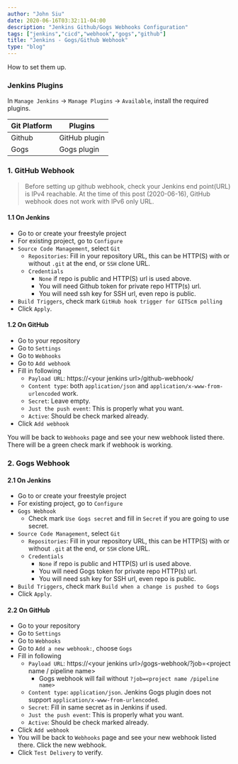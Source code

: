 ```yaml
---
author: "John Siu"
date: 2020-06-16T03:32:11-04:00
description: "Jenkins Github/Gogs Webhooks Configuration"
tags: ["jenkins","cicd","webhook","gogs","github"]
title: "Jenkins - Gogs/Github Webhook"
type: "blog"
---
```

How to set them up.
<!--more-->

### Jenkins Plugins

In `Manage Jenkins` -> `Manage Plugins` -> `Available`, install the required plugins.

Git Platform|Plugins
---|---
Github|GitHub plugin
Gogs|Gogs plugin

### 1. GitHub Webhook

> Before setting up github webhook, check your Jenkins end point(URL) is IPv4 reachable. At the time of this post (2020-06-16), GitHub webhook does not work with IPv6 only URL.

#### 1.1 On Jenkins

- Go to or create your freestyle project
- For existing project, go to `Configure`
- `Source Code Management`, select `Git`
  - `Repositories`: Fill in your repository URL, this can be HTTP(S) with or without `.git` at the end, or `SSH` clone URL.
  - `Credentials`
    - `None` if repo is public and HTTP(S) url is used above.
    - You will need Github token for private repo HTTP(s) url.
    - You will need ssh key for SSH url, even repo is public.
- `Build Triggers`, check mark `GitHub hook trigger for GITScm polling`
- Click `Apply`.

#### 1.2 On GitHub

- Go to your repository
- Go to `Settings`
- Go to `Webhooks`
- Go to `Add webhook`
- Fill in following
  - `Payload URL`: https://\<your jenkins url\>/github-webhook/
  - `Content type`: both `application/json` and `application/x-www-from-urlencoded` work.
  - `Secret`: Leave empty.
  - `Just the push event`: This is properly what you want.
  - `Active`: Should be check marked already.
- Click `Add webhook`

You will be back to `Webhooks` page and see your new webhook listed there. There will be a green check mark if webhook is working.

### 2. Gogs Webhook

#### 2.1 On Jenkins

- Go to or create your freestyle project
- For existing project, go to `Configure`
- `Gogs Webhook`
  - Check mark `Use Gogs secret` and fill in `Secret` if you are going to use secret.
- `Source Code Management`, select `Git`
  - `Repositories`: Fill in your repository URL, this can be HTTP(S) with or without `.git` at the end, or `SSH` clone URL.
  - `Credentials`
    - `None` if repo is public and HTTP(S) url is used above.
    - You will need Gogs token for private repo HTTP(s) url.
    - You will need ssh key for SSH url, even repo is public.
- `Build Triggers`, check mark `Build when a change is pushed to Gogs`
- Click `Apply`.

#### 2.2 On GitHub

- Go to your repository
- Go to `Settings`
- Go to `Webhooks`
- Go to `Add a new webhook:`, choose `Gogs`
- Fill in following
  - `Payload URL`: https://\<your jenkins url\>/gogs-webhook/?job=\<project name / pipeline name\>
    - Gogs webhook will fail without `?job=<project name /pipeline name>`
  - `Content type`: `application/json`. Jenkins Gogs plugin does not support `application/x-www-from-urlencoded`.
  - `Secret`: Fill in same secret as in Jenkins if used.
  - `Just the push event`: This is properly what you want.
  - `Active`: Should be check marked already.
- Click `Add webhook`
- You will be back to `Webhooks` page and see your new webhook listed there. Click the new webhook.
- Click `Test Delivery` to verify.